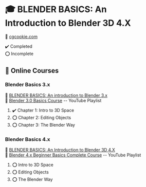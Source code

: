 # :mortar_board: BLENDER BASICS: An Introduction to Blender 3D 4.X

:link: [cgcookie.com](https://cgcookie.com/)  

:heavy_check_mark: Completed  
:o: Incomplete

## :beginner: Online Courses

### Blender Basics 3.x

:link: [BLENDER BASICS: An introduction to Blender 3.x](https://cgcookie.com/courses/blender-3-basics-intro-to-blender)  
:link: [Blender 3.0 Basics Course](https://www.youtube.com/playlist?list=PL3GeP3YLZn5ixsnIOIx9tB4v6s-rsw48X) -- YouTube Playlist

1. :heavy_check_mark: Chapter 1: Intro to 3D Space
2. :o: Chapter 2: Editing Objects
3. :o: Chapter 3: The Blender Way

### Blender Basics 4.x

:link: [BLENDER BASICS: An Introduction to Blender 3D 4.X](https://cgcookie.com/courses/blender-basics-an-introduction-to-blender-4-x)  
:link: [Blender 4.x Beginner Basics Complete Course](https://www.youtube.com/playlist?list=PL3GeP3YLZn5hhfaGRSmRia0OwPPMfJu0V) -- YouTube Playlist

1. :o: Intro to 3D Space
2. :o: Editing Objects
3. :o: The Blender Way
